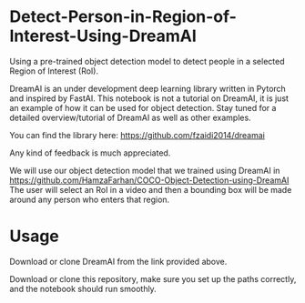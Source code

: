 # Detect-Person-in-Region-of-Interest-Using-DreamAI

Using a pre-trained object detection model to detect people in a selected Region of Interest (RoI).

DreamAI is an under development deep learning library written in Pytorch and inspired by FastAI. This notebook is not a tutorial on DreamAI, it is just an example of how it can be used for object detection. Stay tuned for a detailed overview/tutorial of DreamAI as well as other examples.

You can find the library here: https://github.com/fzaidi2014/dreamai

Any kind of feedback is much appreciated.

We will use our object detection model that we trained using DreamAI in https://github.com/HamzaFarhan/COCO-Object-Detection-using-DreamAI
The user will select an RoI in a video and then a bounding box will be made around any person who enters that region.

# Usage

Download or clone DreamAI from the link provided above.

Download or clone this repository, make sure you set up the paths correctly, and the notebook should run smoothly.
